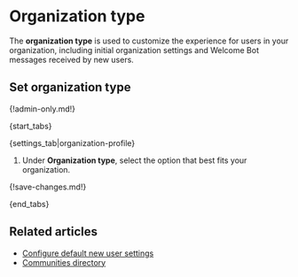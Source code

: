 # Organization type

The **organization type** is used to customize the experience for users
in your organization, including initial organization settings and
Welcome Bot messages received by new users.

## Set organization type

{!admin-only.md!}

{start_tabs}

{settings_tab|organization-profile}

1. Under **Organization type**, select the option that best fits
   your organization.

{!save-changes.md!}

{end_tabs}

## Related articles

* [Configure default new user settings](/help/configure-default-new-user-settings)
* [Communities directory](/help/communities-directory)
